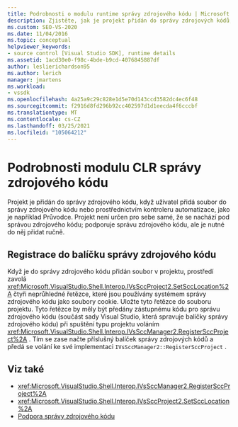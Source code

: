 ```yaml
---
title: Podrobnosti o modulu runtime správy zdrojového kódu | Microsoft Docs
description: Zjistěte, jak je projekt přidán do správy zdrojových kódů, buď když uživatel přidá soubor do projektu ve správě zdrojového kódu nebo prostřednictvím kontroleru automatizace.
ms.custom: SEO-VS-2020
ms.date: 11/04/2016
ms.topic: conceptual
helpviewer_keywords:
- source control [Visual Studio SDK], runtime details
ms.assetid: 1acd30e0-f98c-4bde-b9cd-4076845887df
author: leslierichardson95
ms.author: lerich
manager: jmartens
ms.workload:
- vssdk
ms.openlocfilehash: 4a25a9c29c828e1d5e70d143ccd3582dc4ec6f48
ms.sourcegitcommit: f2916d8fd296b92cc402597d1d1eecda4f6cccbf
ms.translationtype: MT
ms.contentlocale: cs-CZ
ms.lasthandoff: 03/25/2021
ms.locfileid: "105064212"
---
```

# <a name="source-control-runtime-details"></a>Podrobnosti modulu CLR správy zdrojového kódu
Projekt je přidán do správy zdrojového kódu, když uživatel přidá soubor do správy zdrojového kódu nebo prostřednictvím kontroleru automatizace, jako je například Průvodce. Projekt není určen pro sebe samé, že se nachází pod správou zdrojového kódu; podporuje správu zdrojového kódu, ale je nutné do něj přidat ručně.

## <a name="registering-with-a-source-control-package"></a>Registrace do balíčku správy zdrojového kódu
 Když je do správy zdrojového kódu přidán soubor v projektu, prostředí zavolá <xref:Microsoft.VisualStudio.Shell.Interop.IVsSccProject2.SetSccLocation%2A> čtyři neprůhledné řetězce, které jsou používány systémem správy zdrojového kódu jako soubory cookie. Uložte tyto řetězce do souboru projektu. Tyto řetězce by měly být předány zástupnému kódu pro správu zdrojového kódu (součást sady Visual Studio, která spravuje balíčky správy zdrojového kódu) při spuštění typu projektu voláním <xref:Microsoft.VisualStudio.Shell.Interop.IVsSccManager2.RegisterSccProject%2A> . Tím se zase načte příslušný balíček správy zdrojových kódů a předá se volání ke své implementaci `IVsSccManager2::RegisterSccProject` .

## <a name="see-also"></a>Viz také
- <xref:Microsoft.VisualStudio.Shell.Interop.IVsSccManager2.RegisterSccProject%2A>
- <xref:Microsoft.VisualStudio.Shell.Interop.IVsSccProject2.SetSccLocation%2A>
- [Podpora správy zdrojového kódu](../../extensibility/internals/supporting-source-control.md)
